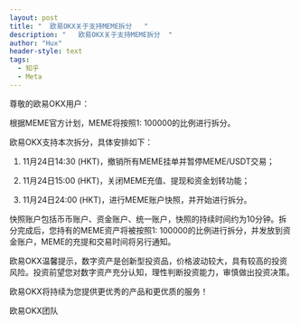 ```yaml
---
layout: post
title: "  欧易OKX关于支持MEME拆分   "
description: "   欧易OKX关于支持MEME拆分  "
author: "Hux"
header-style: text
tags:
  - 知乎
  - Meta
---
```


尊敬的欧易OKX用户：

根据MEME官方计划，MEME将按照1: 100000的比例进行拆分。

欧易OKX支持本次拆分，具体安排如下：

1. 11月24日14:30 (HKT)，撤销所有MEME挂单并暂停MEME/USDT交易；

2. 11月24日15:00 (HKT)，关闭MEME充值、提现和资金划转功能；

3. 11月24日24:00 (HKT)，进行MEME账户快照，并开始进行拆分。

快照账户包括币币账户、资金账户、统一账户，快照的持续时间约为10分钟。拆分完成后，您持有的MEME资产将被按照1: 100000的比例进行拆分，并发放到资金账户，MEME的充提和交易时间将另行通知。

欧易OKX温馨提示，数字资产是创新型投资品，价格波动较大，具有较高的投资风险。投资前望您对数字资产充分认知，理性判断投资能力，审慎做出投资决策。

欧易OKX将持续为您提供更优秀的产品和更优质的服务！

欧易OKX团队
